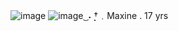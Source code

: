 ![image](https://github.com/avemujica/avemujica/assets/145779116/adb1b6a2-525a-41e6-ab39-bae7108d157b)
![image](https://github.com/avemujica/avemujica/assets/145779116/3097fae1-b713-4057-b113-fa7bb57eda82)
͜ ˖ ̣̣̣†﹒Maxine . 17 yrs


